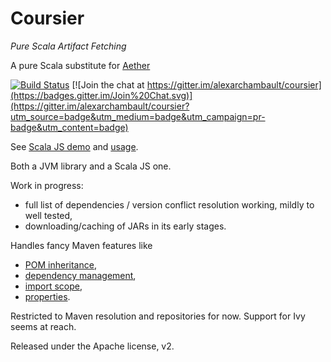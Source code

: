 # Coursier

*Pure Scala Artifact Fetching*

A pure Scala substitute for [Aether](http://www.eclipse.org/aether/)

[![Build Status](https://travis-ci.org/alexarchambault/coursier.svg?branch=master)](https://travis-ci.org/alexarchambault/coursier)
[![Join the chat at https://gitter.im/alexarchambault/coursier](https://badges.gitter.im/Join%20Chat.svg)](https://gitter.im/alexarchambault/coursier?utm_source=badge&utm_medium=badge&utm_campaign=pr-badge&utm_content=badge)

See [Scala JS demo](https://alexarchambault.github.io/coursier/index.html#demo) and [usage](https://github.com/alexarchambault/coursier/blob/master/USAGE.md).

Both a JVM library and a Scala JS one.

Work in progress:
* full list of dependencies / version conflict resolution working, mildly to well tested,
* downloading/caching of JARs in its early stages.

Handles fancy Maven features like
* [POM inheritance](http://books.sonatype.com/mvnref-book/reference/pom-relationships-sect-project-relationships.html#pom-relationships-sect-project-inheritance),
* [dependency management](http://books.sonatype.com/mvnex-book/reference/optimizing-sect-dependencies.html),
* [import scope](https://maven.apache.org/guides/introduction/introduction-to-dependency-mechanism.html#Importing_Dependencies),
* [properties](http://books.sonatype.com/mvnref-book/reference/resource-filtering-sect-properties.html).

Restricted to Maven resolution and repositories for now. Support for Ivy seems at reach.


Released under the Apache license, v2.
